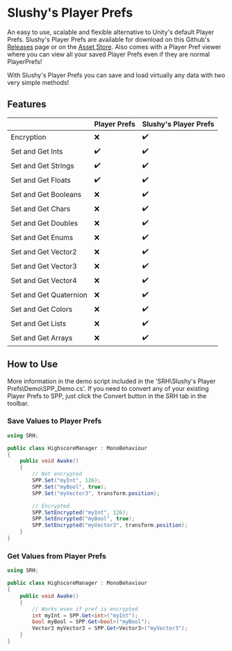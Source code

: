 # Slushy's Player Prefs
An easy to use, scalable and flexible alternative to Unity's default Player Prefs. Slushy's Player Prefs are available for download on this Github's [Releases](https://github.com/SlushyRH/Slushys-Player-Prefs/releases) page or on the [Asset Store](). Also comes with a Player Pref viewer where you can view all your saved Player Prefs even if they are normal PlayerPrefs!

With Slushy's Player Prefs you can save and load virtually any data with two very simple methods!

## Features
|                             | Player Prefs     | Slushy's Player Prefs
|-----------------------------|------------------|------------------
| Encryption                  |❌|✔️
| Set and Get Ints            |✔️|✔️
| Set and Get Strings         |✔️|✔️
| Set and Get Floats          |✔️|✔️
| Set and Get Booleans        |❌|✔️
| Set and Get Chars           |❌|✔️
| Set and Get Doubles         |❌|✔️
| Set and Get Enums           |❌|✔️
| Set and Get Vector2         |❌|✔️
| Set and Get Vector3         |❌|✔️
| Set and Get Vector4         |❌|✔️
| Set and Get Quaternion      |❌|✔️
| Set and Get Colors          |❌|✔️
| Set and Get Lists           |❌|✔️
| Set and Get Arrays          |❌|✔️

## How to Use
More information in the demo script included in the 'SRH\Slushy's Player Prefs\Demo\SPP_Demo.cs'. If you need to convert any of your existing Player Prefs to SPP, just click the Convert button in
the SRH tab in the toolbar.
### Save Values to Player Prefs
```` C#
using SRH;

public class HighscoreManager : MonoBehaviour
{
    public void Awake()
    {
        // Not encrypted
        SPP.Set("myInt", 126);
        SPP.Set("myBool", true);
        SPP.Set("myVector3", transform.position);

        // Encrypted
        SPP.SetEncrypted("myInt", 126);
        SPP.SetEncrypted("myBool", true);
        SPP.SetEncrypted("myVector3", transform.position);
    }
}
````
### Get Values from Player Prefs
```` C#
using SRH;

public class HighscoreManager : MonoBehaviour
{
    public void Awake()
    {
        // Works even if pref is encrypted
        int myInt = SPP.Get<int>("myInt");
        bool myBool = SPP.Get<bool>("myBool");
        Vector3 myVector3 = SPP.Get<Vector3>("myVector3");
    }
}
````
